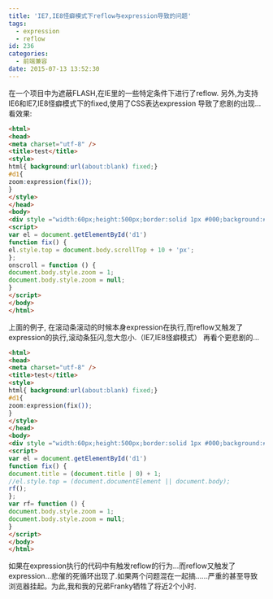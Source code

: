 ```yaml
---
title: 'IE7,IE8怪癖模式下reflow与expression导致的问题'
tags:
  - expression
  - reflow
id: 236
categories:
  - 前端兼容
date: 2015-07-13 13:52:30
---
```


在一个项目中为遮蔽FLASH,在IE里的一些特定条件下进行了reflow. 另外,为支持IE6和IE7,IE8怪癖模式下的fixed,使用了CSS表达expression 导致了悲剧的出现... 看效果:
```html
<html>
<head>
<meta charset="utf-8" />
<title>test</title>
<style>
html{ background:url(about:blank) fixed;}
#d1{
zoom:expression(fix());
}
</style>
</head>
<body>
<div style ="width:60px;height:500px;border:solid 1px #000;background:#e2e2e2;position:absolute;" id="d1"></div>
<script>
var el = document.getElementById('d1')
function fix() {
el.style.top = document.body.scrollTop + 10 + 'px';
};
onscroll = function () {
document.body.style.zoom = 1;
document.body.style.zoom = null;
}
</script>
</body>
</html>
```

上面的例子, 在滚动条滚动的时候本身expression在执行,而reflow又触发了expression的执行,滚动条狂闪,忽大忽小.（IE7,IE8怪癖模式） 再看个更悲剧的...

```html
<html>
<head>
<meta charset="utf-8" />
<title>test</title>
<style>
html{ background:url(about:blank) fixed;}
#d1{
zoom:expression(fix());
}
</style>
</head>
<body>
<div style ="width:60px;height:500px;border:solid 1px #000;background:#e2e2e2;position:absolute;" id="d1"></div>
<script>
var el = document.getElementById('d1')
function fix() {
document.title = (document.title | 0) + 1;
//el.style.top = (document.documentElement || document.body);
rf();
};
var rf= function () {
document.body.style.zoom = 1;
document.body.style.zoom = null;
}
</script>
</body>
</html>
```

如果在expression执行的代码中有触发reflow的行为...而reflow又触发了expression...悲催的死循环出现了.如果两个问题混在一起搞......严重的甚至导致浏览器挂起。为此,我和我的兄弟Franky牺牲了将近2个小时.